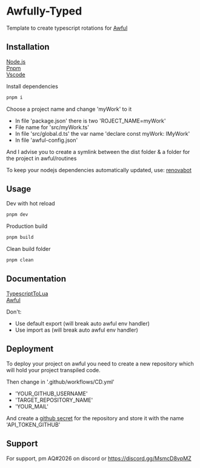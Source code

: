 
# Awfully-Typed

Template to create typescript rotations for [Awful](https://awful.wtf)


## Installation

[Node.js](https://nodejs.org/) \
[Pnpm](https://pnpm.io/installation) \
[Vscode](https://code.visualstudio.com/)

Install dependencies
```bash
pnpm i
```

Choose a project name and change 'myWork' to it
- In file 'package.json' there is two 'ROJECT_NAME=myWork'
- File name for 'src/myWork.ts'
- In file 'src/global.d.ts' the var name 'declare const myWork: IMyWork'
- In file 'awful-config.json'

And I advise you to create a symlink between the dist folder & a folder for the project in awful/routines

To keep your nodejs dependencies automatically updated, use:
[renovabot](https://github.com/apps/renovate)


## Usage

Dev with hot reload
```bash
pnpm dev
```

Production build
```bash
pnpm build
```

Clean build folder
```bash
pnpm clean
```


## Documentation

[TypescriptToLua](https://typescripttolua.github.io/) \
[Awful](https://www.awful.wtf/docs)


Don't:
- Use default export (will break auto awful env handler)
- Use import as (will break auto awful env handler)


## Deployment

To deploy your project on awful you need to create a new repository which will hold your project transpiled code.

Then change in '.github/workflows/CD.yml'
 - 'YOUR_GITHUB_USERNAME'
 - 'TARGET_REPOSITORY_NAME'
 - 'YOUR_MAIL'

 And create a [github secret](https://github.com/settings/tokens) for the repository and store it with the name 'API_TOKEN_GITHUB'


## Support

For support, pm AQ#2026 on discord or https://discord.gg/MsmcD8vpMZ

